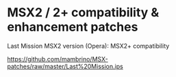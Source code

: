 # MSX2 / 2+ compatibility & enhancement patches

Last Mission MSX2 version (Opera): MSX2+ compatibility

https://github.com/mambrino/MSX-patches/raw/master/Last%20Mission.ips
